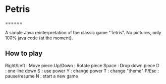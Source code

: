 # Petris
======

A simple Java reinterpretation of the classic game "Tetris". No pictures, only 100% java code (at the moment).

## How to play

Right/Left : Move piece
Up/Down : Rotate piece
Space : Drop down piece
D : one line down
S : use power
Y : change power
T : change "theme"
P/Esc : pause/resume
N : start a new game
